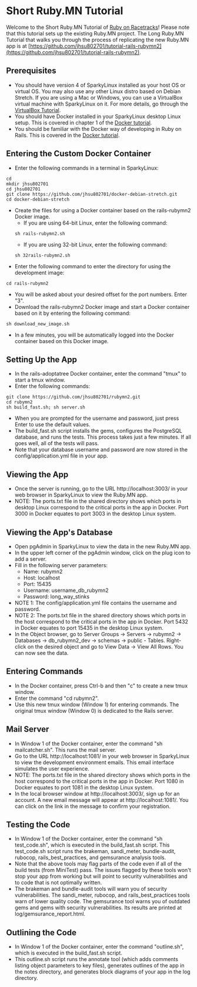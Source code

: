 # Short Ruby.MN Tutorial

Welcome to the Short Ruby.MN Tutorial of [Ruby on Racetracks](http://www.rubyonracetracks.com/)!  Please note that this tutorial sets up the existing Ruby.MN project.  The Long Ruby.MN Tutorial that walks you through the process of replicating the new Ruby.MN app is at [https://github.com/jhsu802701/tutorial-rails-rubymn2](https://github.com/jhsu802701/tutorial-rails-rubymn2).

## Prerequisites
* You should have version 4 of SparkyLinux installed as your host OS or virtual OS. You may also use any other Linux distro based on Debian Stretch.  If you are using a Mac or Windows, you can use a VirtualBox virtual machine with SparkyLinux on it. For more details, go through the [VirtualBox Tutorial](https://github.com/jhsu802701/tutorial-virtualbox).
* You should have Docker installed in your SparkyLinux desktop Linux setup.  This is covered in chapter 1 of the [Docker tutorial](https://github.com/jhsu802701/tutorial-docker-stretch).
* You should be familiar with the Docker way of developing in Ruby on Rails.  This is covered in the [Docker tutorial](https://github.com/jhsu802701/tutorial-docker-stretch).

## Entering the Custom Docker Container
* Enter the following commands in a terminal in SparkyLinux:
```
cd
mkdir jhsu802701
cd jhsu802701
git clone https://github.com/jhsu802701/docker-debian-stretch.git
cd docker-debian-stretch
```
* Create the files for using a Docker container based on the rails-rubymn2 Docker image.
  * If you are using 64-bit Linux, enter the following command:
  ```
  sh rails-rubymn2.sh
  ```
  * If you are using 32-bit Linux, enter the following command:
  ```
  sh 32rails-rubymn2.sh
  ```
* Enter the following command to enter the directory for using the development image:
```
cd rails-rubymn2
```
* You will be asked about your desired offset for the port numbers. Enter "3".
* Download the rails-rubymn2 Docker image and start a Docker container based on it by entering the following command:
```
sh download_new_image.sh
```
* In a few minutes, you will be automatically logged into the Docker container based on this Docker image.

## Setting Up the App
* In the rails-adoptatree Docker container, enter the command "tmux" to start a tmux window.
* Enter the following commands:
```
git clone https://github.com/jhsu802701/rubymn2.git
cd rubymn2
sh build_fast.sh; sh server.sh
```
* When you are prompted for the username and password, just press Enter to use the default values.  
* The build_fast.sh script installs the gems, configures the PostgreSQL database, and runs the tests. This process takes just a few minutes. If all goes well, all of the tests will pass.
* Note that your database username and password are now stored in the config/application.yml file in your app.

## Viewing the App
* Once the server is running, go to the URL http://localhost:3003/ in your web browser in SparkyLinux to view the Ruby.MN app.
* NOTE: The ports.txt file in the shared directory shows which ports in desktop Linux correspond to the critical ports in the app in Docker.  Port 3000 in Docker equates to port 3003 in the desktop Linux system.

## Viewing the App's Database
* Open pgAdmin in SparkyLinux to view the data in the new Ruby.MN app.
* In the upper left corner of the pgAdmin window, click on the plug icon to add a server.
* Fill in the following server parameters:
  * Name: rubymn2
  * Host: localhost
  * Port: 15435
  * Username: username_db_rubymn2
  * Password: long_way_stinks
* NOTE 1: The config/application.yml file contains the username and password.
* NOTE 2: The ports.txt file in the shared directory shows which ports in the host correspond to the critical ports in the app in Docker.  Port 5432 in Docker equates to port 15435 in the desktop Linux system.
* In the Object browser, go to Server Groups -> Servers -> rubymn2 -> Databases -> db_rubymn2_dev -> schemas -> public - Tables.  Right-click on the desired object and go to View Data -> View All Rows.  You can now see the data.

## Entering Commands
* In the Docker container, press Ctrl-b and then "c" to create a new tmux window.
* Enter the command "cd rubymn2".
* Use this new tmux window (Window 1) for entering commands.  The original tmux window (Window 0) is dedicated to the Rails server.

## Mail Server
* In Window 1 of the Docker container, enter the command "sh mailcatcher.sh".  This runs the mail server.
* Go to the URL http://localhost:1081/ in your web browser in SparkyLinux to view the development environment emails.  This email interface simulates the user experience.
* NOTE: The ports.txt file in the shared directory shows which ports in the host correspond to the critical ports in the app in Docker.  Port 1080 in Docker equates to port 1081 in the desktop Linux system.
* In the local browser window at http://localhost:3003/, sign up for an account.  A new email message will appear at http://localhost:1081/.  You can click on the link in the message to confirm your registration.

## Testing the Code
* In Window 1 of the Docker container, enter the command "sh test_code.sh", which is executed in the build_fast.sh script.  This test_code.sh script runs the brakeman, sandi_meter, bundle-audit, rubocop, rails_best_practices, and gemsurance analysis tools.
* Note that the above tools may flag parts of the code even if all of the build tests (from MiniTest) pass.  The issues flagged by these tools won't stop your app from working but will point to security vulnerabilities and to code that is not optimally written.
* The brakeman and bundle-audit tools will warn you of security vulnerabilities.  The sandi_meter, rubocop, and rails_best_practices tools warn of lower quality code.  The gemsurance tool warns you of outdated gems and gems with security vulnerabilities.  Its results are printed at log/gemsurance_report.html.

## Outlining the Code
* In Window 1 of the Docker container, enter the command "outline.sh", which is executed in the build_fast.sh script.
* This outline.sh script runs the annotate tool (which adds comments listing object parameters to key files), generates outlines of the app in the notes directory, and generates block diagrams of your app in the log directory.
